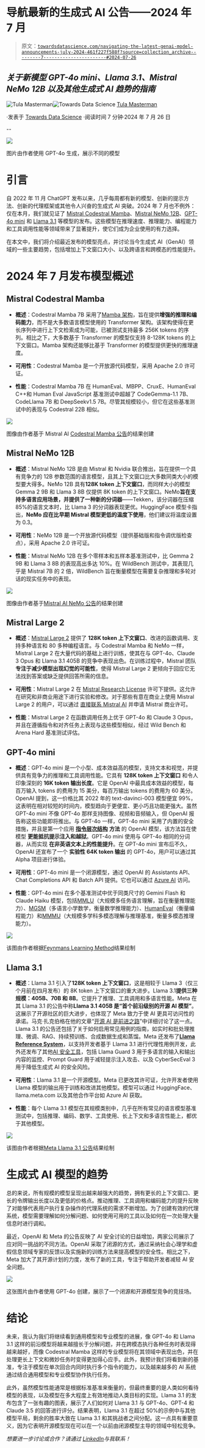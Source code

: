 # 导航最新的生成式 AI 公告——2024 年 7 月

> 原文：[`towardsdatascience.com/navigating-the-latest-genai-model-announcements-july-2024-461f227f588f?source=collection_archive---------7-----------------------#2024-07-26`](https://towardsdatascience.com/navigating-the-latest-genai-model-announcements-july-2024-461f227f588f?source=collection_archive---------7-----------------------#2024-07-26)

## *关于新模型 GPT-4o mini、Llama 3.1、Mistral NeMo 12B 以及其他生成式 AI 趋势的指南*

[](https://medium.com/@tula.masterman?source=post_page---byline--461f227f588f--------------------------------)![Tula Masterman](https://medium.com/@tula.masterman?source=post_page---byline--461f227f588f--------------------------------)[](https://towardsdatascience.com/?source=post_page---byline--461f227f588f--------------------------------)![Towards Data Science](https://towardsdatascience.com/?source=post_page---byline--461f227f588f--------------------------------) [Tula Masterman](https://medium.com/@tula.masterman?source=post_page---byline--461f227f588f--------------------------------)

·发表于 [Towards Data Science](https://towardsdatascience.com/?source=post_page---byline--461f227f588f--------------------------------) ·阅读时间 7 分钟·2024 年 7 月 26 日

--

![](img/2c1a54aec97e06bbaf4652cc58890eb2.png)

图片由作者使用 GPT-4o 生成，展示不同的模型

# 引言

自 2022 年 11 月 ChatGPT 发布以来，几乎每周都有新的模型、创新的提示方法、创新的代理框架或其他令人兴奋的生成式 AI 突破。2024 年 7 月也不例外：仅在本月，我们就见证了 [Mistral Codestral Mamba](https://mistral.ai/news/codestral-mamba/)、[Mistral NeMo 12B](https://mistral.ai/news/mistral-nemo/)、[GPT-4o mini](https://openai.com/index/gpt-4o-mini-advancing-cost-efficient-intelligence/) 和 [Llama 3.1](https://ai.meta.com/blog/meta-llama-3-1/) 等模型的发布。这些模型在推理速度、推理能力、编程能力和工具调用性能等领域带来了显著提升，使它们成为企业使用的有力选择。

在本文中，我们将介绍最近发布的模型亮点，并讨论当今生成式 AI（GenAI）领域的一些主要趋势，包括增加上下文窗口大小、以及跨语言和跨模态的性能提升。

# 2024 年 7 月发布模型概述

## **Mistral Codestral Mamba**

+   **概述**：Codestral Mamba 7B 采用了[Mamba 架构](https://arxiv.org/abs/2312.00752)，旨在提供**增强的推理和编码能力**，而不是大多数语言模型使用的 Transformer 架构。该架构使得在更长序列中进行上下文检索成为可能，已被测试支持最多 256K tokens 的序列。相比之下，大多数基于 Transformer 的模型仅支持 8-128K tokens 的上下文窗口。Mamba 架构还能够比基于 Transformer 的模型提供更快的推理速度。

+   **可用性**：Codestral Mamba 是一个开放源代码模型，采用 Apache 2.0 许可证。

+   **性能**：Codestral Mamba 7B 在 HumanEval、MBPP、CruxE、HumanEval C++和 Human Eval JavaScript 基准测试中超越了 CodeGemma-1.1 7B、CodeLlama 7B 和 DeepSeekv1.5 7B。尽管其规模较小，但它在这些基准测试中的表现与 Codestral 22B 相似。

![](img/9ccaedb9551dbc596082350afb2a639e.png)

图像由作者基于 Mistral AI [Codestral Mamba 公告](https://mistral.ai/news/codestral-mamba/)的结果创建

## **Mistral NeMo 12B**

+   **概述**：Mistral NeMo 12B 是由 Mistral 和 Nvidia 联合推出，旨在提供一个具有竞争力的 12B 参数范围的语言模型，且其上下文窗口比大多数同类大小的模型要大得多。NeMo 12B 具有**128K token 上下文窗口**，而同样大小的模型 Gemma 2 9B 和 Llama 3 8B 仅提供 8K token 的上下文窗口。NeMo**旨在支持多语言应用场景，并提供了一种新的分词器**——Tekken，该分词器在压缩 85%的语言文本时，比 Llama 3 的分词器表现更优。HuggingFace 模型卡指出，**NeMo 应在比早期 Mistral 模型更低的温度下使用**，他们建议将温度设置为 0.3。

+   **可用性**：NeMo 12B 是一个开放源代码模型（提供基础版和指令调优版检查点），采用 Apache 2.0 许可证。

+   **性能**：Mistral NeMo 12B 在多个零样本和五样本基准测试中，比 Gemma 2 9B 和 Llama 3 8B 的表现高出多达 10%。在 WildBench 测试中，其表现几乎是 Mistral 7B 的 2 倍，WildBench 旨在衡量模型在需要复杂推理和多轮对话的现实任务中的表现。

![](img/bff3c9eb1e34c83135461162a628694c.png)

图像由作者基于[Mistral AI NeMo 公告](https://mistral.ai/news/mistral-nemo/)的结果创建

## **Mistral Large 2**

+   **概述**：[Mistral Large 2](https://mistral.ai/news/mistral-large-2407/) 提供了 **128K token 上下文窗口**、改进的函数调用、支持多种语言和 80 多种编程语言。与 Codestral Mamba 和 NeMo 一样，Mistral Large 2 在大量代码的基础上进行训练，使其在与 GPT-4o、Claude 3 Opus 和 Llama 3.1 405B 的竞争中表现出色。在训练过程中，Mistral 团队 **专注于减少模型出现幻觉的可能性**，使得 Mistral Large 2 更倾向于回应它无法找到答案或缺乏提供回答所需的信息。

+   **可用性**：Mistral Large 2 在 [Mistral Research License](https://mistral.ai/licenses/MRL-0.1.md) 许可下提供。这允许在研究和非商业用途下进行实验和修改。对于那些有意在商业上使用 Mistral Large 2 的用户，可以通过 [直接联系 Mistral AI](https://mistral.ai/contact/) 并申请 Mistral 商业许可。

+   **性能**：Mistral Large 2 在函数调用任务上优于 GPT-4o 和 Claude 3 Opus，并且在遵循指令和对齐任务上表现与这些模型相似，经过 Wild Bench 和 Arena Hard 基准测试评估。

## **GPT-4o mini**

+   **概述**：GPT-4o mini 是一个小型、成本效益高的模型，支持文本和视觉，并提供具有竞争力的推理和工具调用性能。它具有 **128K token 上下文窗口** 和令人印象深刻的 **16K token 输出长度**。它是 OpenAI 中最具成本效益的模型，每百万输入 tokens 的费用为 15 美分，每百万输出 tokens 的费用为 60 美分。OpenAI 提到，这一价格比其 2022 年的 text-davinci-003 模型便宜 99%，这表明在相对较短的时间内，模型趋向于更便宜、更小巧且功能更强大。虽然 GPT-4o mini 不像 GPT-4o 那样支持图像、视频和音频输入，但 OpenAI 报告称这些功能即将推出。与 GPT-4o 一样，GPT-4o mini 采用了内置的安全措施，并且是第一个应用 [**指令层次结构**](https://arxiv.org/abs/2404.13208) **方法** 的 OpenAI 模型，该方法旨在使模型 **更能抵抗提示注入和越狱**。GPT-4o mini 使用与 GPT-4o 相同的分词器，从而实现 **在非英语文本上的性能提升**。在 GPT-4o mini 宣布后不久，OpenAI 还宣布了一个 **实验性 64K token 输出** 的 GPT-4o，用户可以通过其 Alpha 项目进行体验。

+   **可用性**：GPT-4o mini 是一个闭源模型，通过 OpenAI 的 Assistants API、Chat Completions API 和 Batch API 提供。它也可以通过 [Azure AI](https://azure.microsoft.com/en-us/blog/openais-fastest-model-gpt-4o-mini-is-now-available-on-azure-ai/) 访问。

+   **性能**：GPT-4o mini 在多个基准测试中优于同类尺寸的 Gemini Flash 和 Claude Haiku 模型，包括[MMLU](https://arxiv.org/abs/2009.03300)（大规模多任务语言理解，旨在衡量推理能力）、[MGSM](https://arxiv.org/abs/2210.03057)（多语言小学数学，衡量数学推理能力）、[HumanEval](https://arxiv.org/abs/2107.03374)（衡量编程能力）和[MMMU](https://arxiv.org/abs/2311.16502)（大规模多学科多模态理解与推理基准，衡量多模态推理能力）。

![](img/c9a13e62a7becc06958538e36a815f33.png)

该图由作者根据[Feynmans Learning Method](https://openai.com/index/gpt-4o-mini-advancing-cost-efficient-intelligence/)结果绘制

## **Llama 3.1**

+   **概述**：Llama 3.1 引入了**128K token 上下文窗口**，这是相较于 Llama 3（仅三个月前在四月发布）的 8K token 上下文窗口的重大进步。Llama 3.1**提供三种规模：405B、70B 和 8B**。它提升了推理、工具调用和多语言性能。Meta 在其 Llama 3.1 的公告中称**Llama 3.1 405B 是“首个前沿级别的开源 AI 模型”**。这展示了开源社区的巨大进步，也体现了 Meta 致力于使 AI 更具可访问性的承诺。马克·扎克伯格在他的文章“[开源 AI 是前进之路](https://about.fb.com/news/2024/07/open-source-ai-is-the-path-forward/)”中详细讨论了这一点。Llama 3.1 的公告还包括了关于如何启用常见用例的指南，如实时和批处理推理、微调、RAG、持续预训练、合成数据生成和蒸馏。Meta 还发布了[**Llama Reference System**](https://github.com/meta-llama/llama-agentic-system)，以支持开发者基于 Llama 3.1 进行代理性用例开发，此外还发布了其他[AI 安全工具](https://ai.meta.com/blog/meta-llama-3-1-ai-responsibility/)，包括 Llama Guard 3 用于多语言的输入和输出内容的监控、Prompt Guard 用于减轻提示注入攻击、以及 CyberSecEval 3 用于降低生成式 AI 的安全风险。

+   **可用性**：Llama 3.1 是一个开源模型。Meta 已更改其许可证，允许开发者使用 Llama 模型的输出用于训练和改进其他模型。模型可以通过 HuggingFace、llama.meta.com 以及其他合作平台如 Azure AI 获取。

+   **性能**：每个 Llama 3.1 模型在其规模类别中，几乎在所有常见的语言模型基准测试中，包括推理、编码、数学、工具使用、长上下文和多语言性能上，都优于其他模型。

![](img/450cbf33dfabb38a07c3b2ce3a1466a1.png)

该图由作者根据[Meta Llama 3.1 公告](https://ai.meta.com/blog/meta-llama-3-1/)结果绘制

# 生成式 AI 模型的趋势

总的来说，所有规模的模型呈现出越来越强大的趋势，拥有更长的上下文窗口、更长的令牌输出长度以及更低的价格点。推动推理、工具调用和编码能力的提升反映了对能够代表用户执行复杂操作的代理系统的需求不断增加。为了创建有效的代理系统，模型需要理解如何分解问题、如何使用可用的工具以及如何在一次处理大量信息时进行调和。

最近，OpenAI 和 Meta 的公告反映了 AI 安全讨论的日益增加，两家公司展示了应对同一挑战的不同方法。OpenAI 采取了闭源的方式，通过采纳社会心理学和虚假信息领域专家的反馈以及实施新的训练方法来提高模型的安全性。相比之下，Meta 加大了其开源计划的力度，发布了新的工具，专注于帮助开发者减轻 AI 安全问题。

![](img/323d506da8b3ee322752fc81dd3cf6d1.png)

这张图片由作者使用 GPT-4o 创建，展示了一个闭源和开源模型竞争的竞技场。

# 结论

未来，我认为我们将继续看到通用模型和专业模型的进展，像 GPT-4o 和 Llama 3.1 这样的前沿模型将越来越擅长于分解问题，并在跨模态执行各种任务时表现得越来越好，而像 Codestral Mamba 这样的专业模型将在其领域中表现出色，并在处理更长上下文和微妙任务时变得更加得心应手。此外，我预计我们将看到新的基准，专注于模型在单次回合内同时执行多个指令的能力，以及越来越多的 AI 系统通过结合通用模型和专业模型协作执行任务。

此外，虽然模型性能通常是根据标准基准来衡量的，但最终重要的是人类如何看待模型的表现，以及模型在多大程度上有效地推动人类目标的实现。Llama 3.1 的发布包含了一张有趣的图表，展示了人们如何对 Llama 3.1 与 GPT-4o、GPT-4 和 Claude 3.5 的回答进行评分。结果表明，Llama 3.1 在超过 50%的示例中与其他模型平局，剩余的胜率大致在 Llama 3.1 和其挑战者之间分配。这一点具有重要意义，因为它表明开源模型现在可以在一个以前由闭源模型主导的领域中轻松竞争。

*想要进一步讨论或合作？请通过* [*LinkedIn*](https://www.linkedin.com/in/tula-masterman/)*与我联系！*
